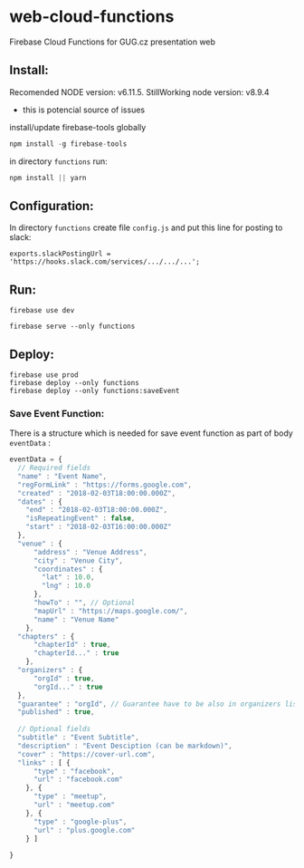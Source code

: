 # web-cloud-functions
Firebase Cloud Functions for GUG.cz presentation web

## Install: 

Recomended NODE version: v6.11.5.
StillWorking node version: v8.9.4
- this is potencial source of issues

install/update firebase-tools globally
```javascript
npm install -g firebase-tools
```

in directory `functions` run: 
```javascript 
npm install || yarn
```

## Configuration:
In directory `functions` create file `config.js` and put this line for posting to slack:

```
exports.slackPostingUrl = 'https://hooks.slack.com/services/.../.../...';
``` 

## Run: 

``` 
firebase use dev
```
``` 
firebase serve --only functions
```

## Deploy: 

```
firebase use prod
firebase deploy --only functions
firebase deploy --only functions:saveEvent
```

### Save Event Function:

There is a structure which is needed for save event function as part of body `eventData` : 
```javascript
eventData = {
  // Required fields
  "name" : "Event Name",
  "regFormLink" : "https://forms.google.com",
  "created" : "2018-02-03T18:00:00.000Z",
  "dates" : {
    "end" : "2018-02-03T18:00:00.000Z",
    "isRepeatingEvent" : false,
    "start" : "2018-02-03T16:00:00.000Z"
  },
  "venue" : {
      "address" : "Venue Address",
      "city" : "Venue City",
      "coordinates" : {
        "lat" : 10.0,
        "lng" : 10.0
      },
      "howTo" : "", // Optional
      "mapUrl" : "https://maps.google.com/",
      "name" : "Venue Name"
    },
  "chapters" : {
      "chapterId" : true,
      "chapterId..." : true
    },
  "organizers" : {
      "orgId" : true,
      "orgId..." : true
  },
  "guarantee" : "orgId", // Guarantee have to be also in organizers list
  "published" : true,
  
  // Optional fields
  "subtitle" : "Event Subtitle",
  "description" : "Event Desciption (can be markdown)",
  "cover" : "https://cover-url.com",
  "links" : [ {
      "type" : "facebook",
      "url" : "facebook.com"
    }, {
      "type" : "meetup",
      "url" : "meetup.com"
    }, {
      "type" : "google-plus",
      "url" : "plus.google.com"
    } ]
  
}

```
